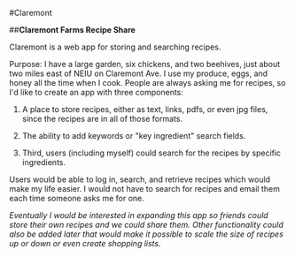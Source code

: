 #Claremont

##**Claremont Farms Recipe Share**

Claremont is a web app for storing and searching recipes.

Purpose: I have a large garden, six chickens, and two beehives, just about two miles east of NEIU on Claremont Ave. I use my produce, eggs, and honey all the time when I cook. People are always asking me for recipes, so I'd like to create an app with three components:

1. A place to store recipes, either as text, links, pdfs, or even jpg files, since the recipes are in all of those formats.

2. The ability to add keywords or "key ingredient" search fields.

3. Third, users (including myself) could search for the recipes by specific ingredients.

Users would be able to log in, search, and retrieve recipes which would make my life easier. I would not have to search for recipes and email them each time someone asks me for one.

*Eventually I would be interested in expanding this app so friends could store their own recipes and we could share them. Other functionality could also be added later that would make it possible to scale the size of recipes up or down or even create shopping lists.*